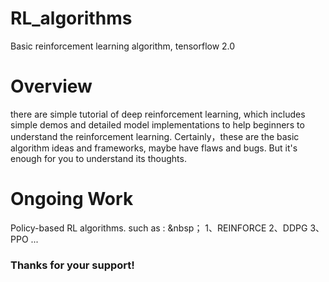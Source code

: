 # RL_algorithms
Basic reinforcement learning algorithm, tensorflow 2.0


# Overview

  there are simple tutorial of deep reinforcement learning, which includes simple demos and detailed model implementations to help beginners to understand the reinforcement learning.
  Certainly，these are the basic algorithm ideas and frameworks, maybe have flaws and bugs. But it's enough for you to understand its thoughts.
  
# Ongoing Work

  Policy-based RL algorithms.
  such as : &nbsp；
    1、REINFORCE
    2、DDPG
    3、PPO
    ...

### Thanks for your support!
